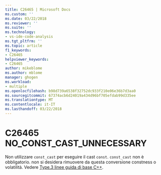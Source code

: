 ```yaml
---
title: C26465 | Microsoft Docs
ms.custom: ''
ms.date: 03/22/2018
ms.reviewer: ''
ms.suite: ''
ms.technology:
- vs-ide-code-analysis
ms.tgt_pltfrm: ''
ms.topic: article
f1_keywords:
- C26465
helpviewer_keywords:
- C26465
author: mikeblome
ms.author: mblome
manager: ghogen
ms.workload:
- multiple
ms.openlocfilehash: b98d739a6538f32752dc933f210e06e36b7d3aa0
ms.sourcegitcommit: 67374acb6d24019a434d96bf705efdab99d335ee
ms.translationtype: MT
ms.contentlocale: it-IT
ms.lasthandoff: 03/22/2018
---
```

# <a name="c26465-noconstcastunnecessary"></a>C26465 NO_CONST_CAST_UNNECESSARY

Non utilizzare `const_cast` per eseguire il cast `const`. `const_cast` non è obbligatorio. non si desidera rimuovere da questa conversione constness o volatilità. Vedere [Type.3 linee guida di base C++](https://github.com/isocpp/CppCoreGuidelines/blob/master/CppCoreGuidelines.md#Pro-type-constcast).
